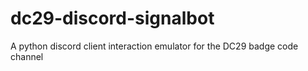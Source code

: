 # dc29-discord-signalbot
A python discord client interaction emulator for the DC29 badge code channel
